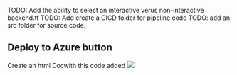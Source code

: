 TODO: Add the ability to select an interactive verus non-interactive backend.tf 
TODO: Add create a CICD folder for pipeline code
TODO: add an src folder for source code.

## Deploy to Azure button
Create an html Docwith this code added 
<img src="https://aka.ms/deploytoazurebutton"/>
